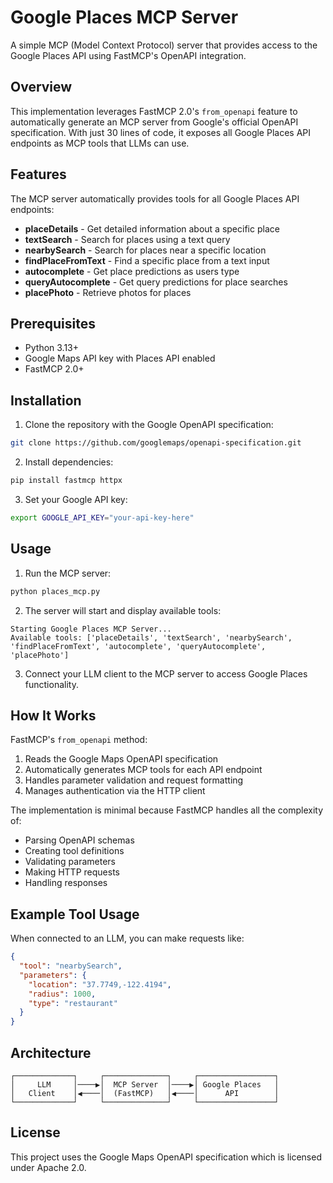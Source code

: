 # Google Places MCP Server

A simple MCP (Model Context Protocol) server that provides access to the Google Places API using FastMCP's OpenAPI integration.

## Overview

This implementation leverages FastMCP 2.0's `from_openapi` feature to automatically generate an MCP server from Google's official OpenAPI specification. With just 30 lines of code, it exposes all Google Places API endpoints as MCP tools that LLMs can use.

## Features

The MCP server automatically provides tools for all Google Places API endpoints:

- **placeDetails** - Get detailed information about a specific place
- **textSearch** - Search for places using a text query
- **nearbySearch** - Search for places near a specific location
- **findPlaceFromText** - Find a specific place from a text input
- **autocomplete** - Get place predictions as users type
- **queryAutocomplete** - Get query predictions for place searches
- **placePhoto** - Retrieve photos for places

## Prerequisites

- Python 3.13+
- Google Maps API key with Places API enabled
- FastMCP 2.0+

## Installation

1. Clone the repository with the Google OpenAPI specification:
```bash
git clone https://github.com/googlemaps/openapi-specification.git
```

2. Install dependencies:
```bash
pip install fastmcp httpx
```

3. Set your Google API key:
```bash
export GOOGLE_API_KEY="your-api-key-here"
```

## Usage

1. Run the MCP server:
```bash
python places_mcp.py
```

2. The server will start and display available tools:
```
Starting Google Places MCP Server...
Available tools: ['placeDetails', 'textSearch', 'nearbySearch', 'findPlaceFromText', 'autocomplete', 'queryAutocomplete', 'placePhoto']
```

3. Connect your LLM client to the MCP server to access Google Places functionality.

## How It Works

FastMCP's `from_openapi` method:
1. Reads the Google Maps OpenAPI specification
2. Automatically generates MCP tools for each API endpoint
3. Handles parameter validation and request formatting
4. Manages authentication via the HTTP client

The implementation is minimal because FastMCP handles all the complexity of:
- Parsing OpenAPI schemas
- Creating tool definitions
- Validating parameters
- Making HTTP requests
- Handling responses

## Example Tool Usage

When connected to an LLM, you can make requests like:

```json
{
  "tool": "nearbySearch",
  "parameters": {
    "location": "37.7749,-122.4194",
    "radius": 1000,
    "type": "restaurant"
  }
}
```

## Architecture

```
┌─────────────┐     ┌──────────────┐     ┌─────────────────┐
│     LLM     │────▶│  MCP Server  │────▶│ Google Places   │
│   Client    │◀────│  (FastMCP)   │◀────│      API        │
└─────────────┘     └──────────────┘     └─────────────────┘
```

## License

This project uses the Google Maps OpenAPI specification which is licensed under Apache 2.0.